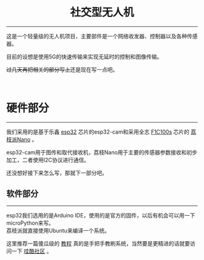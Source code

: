 <h1 style="text-align:center">社交型无人机</h1>
<hr/>
<p>这是一个轻量级的无人机项目，主要部件是一个网络收发器、控制器以及各种传感器。 </p>
<p>目前的设想是使用5G的快速传输来实现无延时的控制和图像传输。</p>
<p><del>过几天再把相关的部分写上</del>还是现在写一点吧。</p>
<br/>
<h1>硬件部分</h2>
<hr/>
<p>我们采用的是基于乐鑫
   <a href="https://www.espressif.com/">esp32</a>
  芯片的esp32-cam和采用全志
   <a href="http://www.allwinnertech.com/index.php?c=product&a=index&id=73">F1C100s</a>
  芯片的
   <a href="http://nano.lichee.pro/">荔枝派Nano</a>
  。
</p>
<p>esp32-cam用于图传和取代接收机，荔枝Nano用于主要的传感器参数接收和初步加工，二者使用I2C协议进行通信。</p>
<p>还没想好接下来怎么写，那就下一部分吧。</p>
<h2>软件部分</h2>
<hr/>
<p>esp32我们选用的是Arduino IDE，使用的是官方的固件，以后有机会可以用一下microPython来写。<br/>荔枝派就直接使用Ubuntu来编译一个系统。</p>
<p>
  这里推荐一篇傻瓜级的
    <a href="https://www.cnblogs.com/chengchen/p/12725056.html">教程</a>
  真的是手把手教刷系统，当然要是更精进的话就要访问一下
    <a href="https://whycan.com/">哇酷社区</a>
  。
</p>
